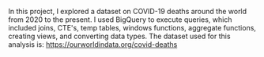 In this project, I explored a dataset on COVID-19 deaths around the world from 2020 to the present. I used BigQuery to execute queries, which included joins, CTE's, temp tables, windows functions, aggregate functions, creating views, and converting data types.
The dataset used for this analysis is: https://ourworldindata.org/covid-deaths 
